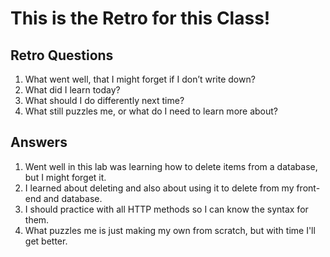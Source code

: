 # This is the Retro for this Class!

## Retro Questions

1. What went well, that I might forget if I don’t write down?
2. What did I learn today?
3. What should I do differently next time?
4. What still puzzles me, or what do I need to learn more about?

## Answers

1. Went well in this lab was learning how to delete items from a database, but I might forget it.
2. I learned about deleting and also about using it to delete from my front-end and database.
3. I should practice with all HTTP methods so I can know the syntax for them.
4. What puzzles me is just making my own from scratch, but with time I'll get better.
